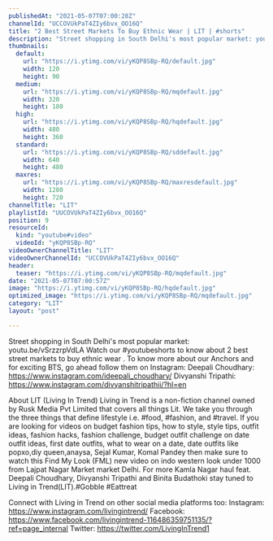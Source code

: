 ```yaml
---
publishedAt: "2021-05-07T07:00:28Z"
channelId: "UCCOVUkPaT4ZIy6bvx_OO16Q"
title: "2 Best Street Markets To Buy Ethnic Wear | LIT | #shorts"
description: "Street shopping in South Delhi's most popular market: youtu.be/vSrzzrpVdLA\nWatch our #youtubeshorts to know about 2 best street markets to buy ethnic wear\n.\nTo know more about our Anchors and for exciting BTS, go ahead follow them on Instagram: \nDeepali Choudhary: https://www.instagram.com/ideepali_choudhary/ \nDivyanshi Tripathi: https://www.instagram.com/divyanshitripathii/?hl=en\n\n\nAbout LIT (Living In Trend)\nLiving in Trend is a non-fiction channel owned by Rusk Media Pvt Limited that covers all things Lit.  We take you through the three things that define lifestyle i.e. #food, #fashion, and #travel. If you are looking for videos on budget fashion tips, how to style, style tips, outfit ideas, fashion hacks, fashion challenge, budget outfit challenge on date outfit ideas, first date outfits, what to wear on a date, date outfits like popxo,diy queen,anaysa, Sejal Kumar, Komal Pandey then make sure to watch this Find My Look (FML) new video on indo western look under 1000 from Lajpat Nagar Market market Delhi. For more Kamla Nagar haul feat. Deepali Choudhary, Divyanshi Tripathi and Binita Budathoki stay tuned to Living in Trend(LIT).#Gobble #Eattreat\n\n\nConnect with Living in Trend on other social media platforms too: \nInstagram: https://www.instagram.com/livingintrend/ \nFacebook: https://www.facebook.com/livingintrend-116486359751135/?ref=page_internal \nTwitter: https://twitter.com/LivingInTrend1"
thumbnails:
  default:
    url: "https://i.ytimg.com/vi/yKQP8SBp-RQ/default.jpg"
    width: 120
    height: 90
  medium:
    url: "https://i.ytimg.com/vi/yKQP8SBp-RQ/mqdefault.jpg"
    width: 320
    height: 180
  high:
    url: "https://i.ytimg.com/vi/yKQP8SBp-RQ/hqdefault.jpg"
    width: 480
    height: 360
  standard:
    url: "https://i.ytimg.com/vi/yKQP8SBp-RQ/sddefault.jpg"
    width: 640
    height: 480
  maxres:
    url: "https://i.ytimg.com/vi/yKQP8SBp-RQ/maxresdefault.jpg"
    width: 1280
    height: 720
channelTitle: "LIT"
playlistId: "UUCOVUkPaT4ZIy6bvx_OO16Q"
position: 9
resourceId:
  kind: "youtube#video"
  videoId: "yKQP8SBp-RQ"
videoOwnerChannelTitle: "LIT"
videoOwnerChannelId: "UCCOVUkPaT4ZIy6bvx_OO16Q"
header:
  teaser: "https://i.ytimg.com/vi/yKQP8SBp-RQ/mqdefault.jpg"
date: "2021-05-07T07:00:57Z"
image: "https://i.ytimg.com/vi/yKQP8SBp-RQ/hqdefault.jpg"
optimized_image: "https://i.ytimg.com/vi/yKQP8SBp-RQ/mqdefault.jpg"
category: "LIT"
layout: "post"

---
```

Street shopping in South Delhi's most popular market: youtu.be/vSrzzrpVdLA
Watch our #youtubeshorts to know about 2 best street markets to buy ethnic wear
.
To know more about our Anchors and for exciting BTS, go ahead follow them on Instagram: 
Deepali Choudhary: https://www.instagram.com/ideepali_choudhary/ 
Divyanshi Tripathi: https://www.instagram.com/divyanshitripathii/?hl=en


About LIT (Living In Trend)
Living in Trend is a non-fiction channel owned by Rusk Media Pvt Limited that covers all things Lit.  We take you through the three things that define lifestyle i.e. #food, #fashion, and #travel. If you are looking for videos on budget fashion tips, how to style, style tips, outfit ideas, fashion hacks, fashion challenge, budget outfit challenge on date outfit ideas, first date outfits, what to wear on a date, date outfits like popxo,diy queen,anaysa, Sejal Kumar, Komal Pandey then make sure to watch this Find My Look (FML) new video on indo western look under 1000 from Lajpat Nagar Market market Delhi. For more Kamla Nagar haul feat. Deepali Choudhary, Divyanshi Tripathi and Binita Budathoki stay tuned to Living in Trend(LIT).#Gobble #Eattreat


Connect with Living in Trend on other social media platforms too: 
Instagram: https://www.instagram.com/livingintrend/ 
Facebook: https://www.facebook.com/livingintrend-116486359751135/?ref=page_internal 
Twitter: https://twitter.com/LivingInTrend1